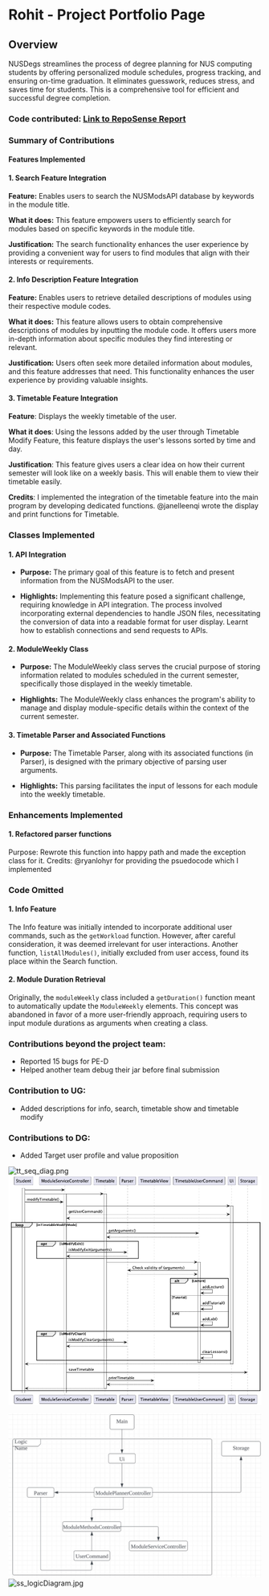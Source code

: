 # Rohit - Project Portfolio Page

## Overview

NUSDegs streamlines the process of degree planning for NUS computing students by offering personalized module
schedules, progress tracking, and ensuring on-time graduation. It eliminates guesswork, reduces stress, and saves time
for students. This is a comprehensive tool for efficient and successful degree completion.

### Code contributed: [Link to RepoSense Report](https://nus-cs2113-ay2324s1.github.io/tp-dashboard/?search=rohitcube&breakdown=false&sort=groupTitle%20dsc&sortWithin=title&since=2023-09-22&timeframe=commit&mergegroup=&groupSelect=groupByRepos&tabOpen=true&tabType=authorship&tabAuthor=rohitcube&tabRepo=AY2324S1-CS2113-T17-4%2Ftp%5Bmaster%5D&authorshipIsMergeGroup=false&authorshipFileTypes=docs~functional-code~test-code~other&authorshipIsBinaryFileTypeChecked=false&authorshipIsIgnoredFilesChecked=false)

### Summary of Contributions

#### Features Implemented

#### 1. Search Feature Integration

**Feature:** Enables users to search the NUSModsAPI database by keywords in the module title.

**What it does:** This feature empowers users to efficiently search for modules based on specific keywords in the
module title.

**Justification:** The search functionality enhances the user experience by providing a convenient way for users to 
find modules that align with their interests or requirements.

#### 2. Info Description Feature Integration

**Feature:** Enables users to retrieve detailed descriptions of modules using their respective module codes.

**What it does:** This feature allows users to obtain comprehensive descriptions of modules by inputting 
the module code. It offers users more in-depth
information about specific modules they find interesting or relevant.

**Justification:** Users often seek more detailed information about modules, and this feature addresses
that need. This functionality enhances the user experience by providing valuable insights.

#### 3. Timetable Feature Integration

**Feature**: Displays the weekly timetable of the user.     

**What it does**: Using the lessons added by the user through Timetable Modify Feature, this feature displays the user's
lessons sorted by time and day.

**Justification**: This feature gives users a clear idea on how their current semester will look like on a weekly basis.
This will enable them to view their timetable easily.

**Credits**: I implemented the integration of the timetable feature into the main program by 
developing dedicated functions. @janelleenqi wrote the display and print functions for Timetable.

### Classes Implemented

#### 1. API Integration

- **Purpose:** The primary goal of this feature is to fetch and present information from the NUSModsAPI to the user.

- **Highlights:** Implementing this feature posed a significant challenge, requiring knowledge in API integration.
The process involved incorporating external dependencies to handle JSON files, necessitating the conversion of
data into a readable format for user display. Learnt how to establish connections and send requests to APIs.

#### 2. ModuleWeekly Class

- **Purpose:** The ModuleWeekly class serves the crucial purpose of storing information related to modules 
scheduled in the current semester, specifically those displayed in the weekly timetable.

- **Highlights:**  The ModuleWeekly 
class enhances the program's ability to manage and display
module-specific details within the context of the current semester.

#### 3. Timetable Parser and Associated Functions

- **Purpose:** The Timetable Parser, along with its associated functions (in Parser), is designed 
with the primary objective of parsing user arguments. 

- **Highlights:** This parsing facilitates
  the input of lessons for each module into the weekly timetable.

### Enhancements Implemented

#### 1. Refactored parser functions 
Purpose: Rewrote this function into happy path and made the exception class for it.
Credits: @ryanlohyr for providing the psuedocode which I implemented

###  Code Omitted 

#### 1. Info Feature

The Info feature was initially intended to incorporate additional user commands, such as the `getWorkload` function.
However, after careful consideration, it was deemed irrelevant for user interactions. Another function,
`listAllModules()`, initially excluded from user access, found its place within the Search function.

#### 2. Module Duration Retrieval

Originally, the `moduleWeekly` class included a `getDuration()` function meant to automatically update
the `ModuleWeekly` elements. This concept was abandoned in favor of a more user-friendly approach, requiring
users to input module durations as arguments when creating a class.

### Contributions beyond the project team:

- Reported 15 bugs for PE-D 
- Helped another team debug their jar before final submission

### Contribution to UG:

- Added descriptions for info, search, timetable show and timetable modify

### Contributions to DG:

- Added Target user profile and value proposition

![tt_seq_diag.png](..%2Fdiagrams%2Ftt_seq_diag.png)![tt_modify_seq_diag.png](..%2Fdiagrams%2Ftt_modify_seq_diag.png)

![controller_diag.png](..%2Fdiagrams%2Fcontroller_diag.png)![ss_logicDiagram.jpg](screenshots%2Fss_logicDiagram.jpg)
